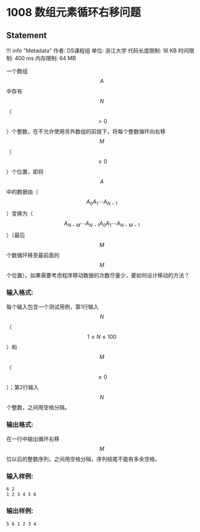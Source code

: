 
# 1008 数组元素循环右移问题

## Statement

!!! info "Metadata"
    作者: DS课程组
    单位: 浙江大学
    代码长度限制: 16 KB
    时间限制: 400 ms
    内存限制: 64 MB

一个数组$$A$$中存有$$N$$（$$>0$$）个整数，在不允许使用另外数组的前提下，将每个整数循环向右移$$M$$（$$\ge 0$$）个位置，即将$$A$$中的数据由（$$A_0 A_1 \cdots A_{N-1}$$）变换为（$$A_{N-M} \cdots A_{N-1} A_0 A_1 \cdots A_{N-M-1}$$）（最后$$M$$个数循环移至最前面的$$M$$个位置）。如果需要考虑程序移动数据的次数尽量少，要如何设计移动的方法？

### 输入格式:

每个输入包含一个测试用例，第1行输入$$N$$（$$1\le N \le 100$$）和$$M$$（$$\ge 0$$）；第2行输入$$N$$个整数，之间用空格分隔。

### 输出格式:

在一行中输出循环右移$$M$$位以后的整数序列，之间用空格分隔，序列结尾不能有多余空格。

### 输入样例:
```plaintext
6 2
1 2 3 4 5 6
```

### 输出样例:
```plaintext
5 6 1 2 3 4
```

